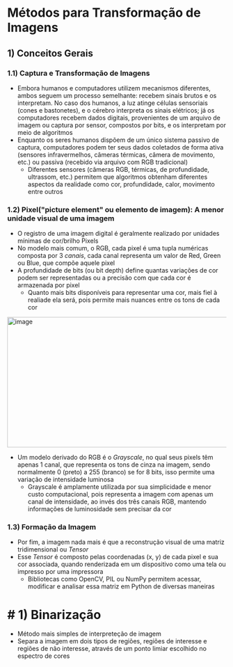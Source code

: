 # Métodos para Transformação de Imagens

## 1) Conceitos Gerais
### 1.1) Captura e Transformação de Imagens
- Embora humanos e computadores utilizem mecanismos diferentes, ambos seguem um processo semelhante: recebem sinais brutos e os interpretam. No caso dos humanos, a luz atinge células sensoriais (cones e bastonetes), e o cérebro interpreta os sinais elétricos; já os computadores recebem dados digitais, provenientes de um arquivo de imagem ou captura por sensor, compostos por bits, e os interpretam por meio de algoritmos
- Enquanto os seres humanos dispõem de um único sistema passivo de captura, computadores podem ter seus dados coletados de forma ativa (sensores infravermelhos, câmeras térmicas, câmera de movimento, etc.) ou passiva (recebido via arquivo com RGB tradicional)
  - Diferentes sensores (câmeras RGB, térmicas, de profundidade, ultrassom, etc.) permitem que algoritmos obtenham diferentes aspectos da realidade como cor, profundidade, calor, movimento entre outros
 

### 1.2) Pixel("picture element" ou elemento de imagem): A menor unidade visual de uma imagem
- O registro de uma imagem digital é geralmente realizado por unidades mínimas de cor/brilho Pixels
- No modelo mais comum, o RGB, cada pixel é uma tupla numéricas composta por 3 *canais*, cada canal representa um valor de Red, Green ou Blue, que compõe aquele pixel
- A profundidade de bits (ou bit depth) define quantas variações de cor podem ser representadas ou a precisão com que cada cor é armazenada por pixel
  - Quanto mais bits disponíveis para representar uma cor, mais fiel à realiade ela será, pois permite mais nuances entre os tons de cada cor
<img width="929" height="300" alt="image" src="https://github.com/user-attachments/assets/0a59aa18-50b1-447a-b636-23fdabcb6a30" />

- Um modelo derivado do RGB é o *Grayscale*, no qual seus pixels têm apenas 1 canal, que representa os tons de cinza na imagem, sendo normalmente 0 (preto) a 255 (branco) se for 8 bits, isso permite uma variação de intensidade luminosa
  - Grayscale é amplamente utilizada por sua simplicidade e menor custo computacional, pois representa a imagem com apenas um canal de intensidade, ao invés dos três canais RGB, mantendo informações de luminosidade sem precisar da cor
 
    
### 1.3) Formação da Imagem
- Por fim, a imagem nada mais é que a reconstrução visual de uma matriz tridimensional ou *Tensor*
- Esse *Tensor* é composto pelas coordenadas (x, y) de cada pixel e sua cor associada, quando renderizada em um dispositivo como uma tela ou impresso por uma impressora
  - Bibliotecas como OpenCV, PIL ou NumPy permitem acessar, modificar e analisar essa matriz em Python de diversas maneiras

# # 1) Binarização
- Método mais simples de interpreteção de imagem
- Separa a imagem em dois tipos de regiões, regiões de interesse e regiões de não interesse, através de um ponto limiar escolhido no espectro de cores
